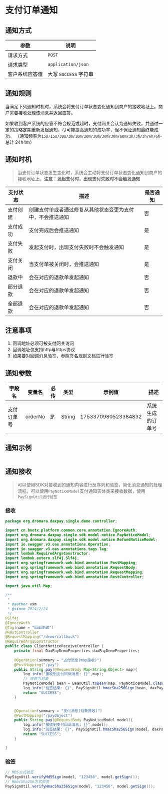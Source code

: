 # 支付订单通知

## 通知方式

| 参数      | 说明                 |
|---------|--------------------|
| 请求方式    | `POST`             |
| 请求类型    | `application/json` |
| 客户系统应答值 | 大写 `SUCCESS` 字符串   |


## 通知规则
当满足下列通知时机时，系统会将支付订单状态变化通知到商户的接收地址上。商户需要接收处理该消息并返回应答。

如果收到客户系统的应答不符合规范或超时，支付网关会认为通知失败，并通过一定的策略定期重新发起通知，尽可能提高通知的成功率，但不保证通知最终能成功。
（通知频率为`15s/15s/30s/3m/10m/20m/30m/30m/30m/60m/3h/3h/3h/6h/6h`- 总计 24h4m）


## 通知时机
> 当支付订单状态发生变化时，系统会主动将支付订单状态变化通知到商户的接收地址上。**注意：发起支付时，出现支付失败时不会触发通知**

| 支付状态 | 描述                            | 是否通知 |
|------|-------------------------------|------|
| 支付创建 | 创建支付单或者通过修复从其他状态变更为支付中，不会推送通知 | 否    |
| 支付成功 | 支付完成后会推送通知                    | 是    |
| 支付失败 | 发起支付时，出现支付失败时不会触发通知           | 是    |
| 支付关闭 | 当支付单被关闭时，会推送通知                | 是    |
| 退款中  | 会在对应的退款单发起通知                  | 否    |
| 部分退款 | 会在对应的退款单发起通知                  | 否    |
| 全部退款 | 会在对应的退款单发起通知                  | 否    |


## 注意事项
1. 回调地址必须可被支付网关访问
2. 回调地址仅支持http与https协议
3. 如果要对回调消息验签，参照[签名规则](../overview/签名规则.md)文档进行验签

## 通知参数

| 字段名<img width=70/> | 变量名               | 必传 | 类型      | 示例值                              | 描述                                                                                          |
|--------------------|-------------------|----|---------|----------------------------------|---------------------------------------------------------------------------------------------|
| 支付订单号              | orderNo           | 是  | String  | 1753370980523384832              | 系统生成的订单号                                                                                    |


## 通知示例

```json
```

## 通知接收
> 可以使用SDK对接收到的通知内容进行反序列和验签，简化消息通知的处理流程。可以使用`PayNoticeModel`支付通知实体类来接收数据，使用`PaySignUtil进行验签`

### 接收
```java
package org.dromara.daxpay.single.demo.controller;

import cn.bootx.platform.common.core.annotation.IgnoreAuth;
import org.dromara.daxpay.single.sdk.model.notice.PayNoticeModel;
import org.dromara.daxpay.single.sdk.model.notice.RefundNoticeModel;
import io.swagger.v3.oas.annotations.Operation;
import io.swagger.v3.oas.annotations.tags.Tag;
import lombok.RequiredArgsConstructor;
import lombok.extern.slf4j.Slf4j;
import org.springframework.web.bind.annotation.PostMapping;
import org.springframework.web.bind.annotation.RequestBody;
import org.springframework.web.bind.annotation.RequestMapping;
import org.springframework.web.bind.annotation.RestController;

import java.util.Map;

/**
 *
 * @author xxm
 * @since 2024/2/24
 */
@Slf4j
@IgnoreAuth
@Tag(name = "回调测试")
@RestController
@RequestMapping("/demo/callback")
@RequiredArgsConstructor
public class ClientNoticeReceiveController {
    private final DaxPayDemoProperties daxPayDemoProperties;
   
    @Operation(summary = "支付消息(map接收)")
    @PostMapping("/pay")
    public String pay(@RequestBody Map<String,Object> map){
        log.info("接收到支付回调消息: {}",map);
        // 转换为对象
        PayNoticeModel bean = BeanUtil.toBean(map, PayNoticeModel.class);
        log.info("验签结果: {}", PaySignUtil.hmacSha256Sign(bean, daxPayDemoProperties.getSignSecret()));
        return "SUCCESS";
    }


    @Operation(summary = "支付消息(对象接收)")
    @PostMapping("/payObject")
    public String pay(@RequestBody PayNoticeModel model){
        log.info("接收到支付回调消息: {}",model);
        log.info("验签结果: {}", PaySignUtil.hmacSha256Sign(model, daxPayDemoProperties.getSignSecret()));
        return "SUCCESS";
    }

}
```

### 验签

```java
// MD5方式验签
PaySignUtil.verifyMd5Sign(model, "123456", model.getSign());
// HmacSha256方式验签
PaySignUtil.verifyHmacSha256Sign(model, "123456", model.getSign());
```
